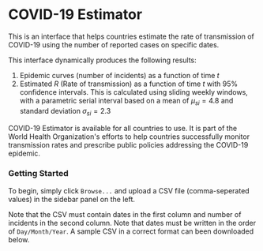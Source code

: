 # COVID-19 Estimator

This is an interface that helps countries estimate the rate of transmission of COVID-19 using the number of reported cases on specific dates.

This interface dynamically produces the following results:

1.  Epidemic curves (number of incidents) as a function of time $t$
2.  Estimated $R$ (Rate of transmission) as a function of time $t$ with 95% confidence intervals. This is calculated using sliding weekly windows, with a parametric serial interval based on a mean of $\mu_{si} = 4.8$ and standard deviation $\sigma_{si} = 2.3$

COVID-19 Estimator is available for all countries to use. It is part of the World Health Organization's efforts to help countries successfully monitor transmission rates and prescribe public policies addressing the COVID-19 epidemic.

### Getting Started

To begin, simply click `Browse...` and upload a CSV file (comma-seperated values) in the sidebar panel on the left. 

Note that the CSV must contain dates in the first column and number of incidents in the second column. Note that dates must be written in the order of `Day/Month/Year`. A sample CSV in a correct format can been downloaded below.